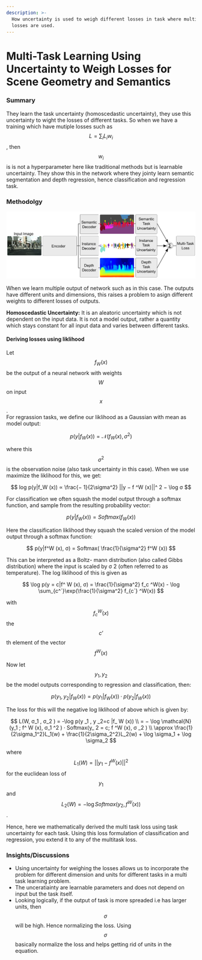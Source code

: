 ```yaml
---
description: >-
  How uncertainty is used to weigh different losses in task where multiple
  losses are used.
---
```


# Multi-Task Learning Using Uncertainty to Weigh Losses for Scene Geometry and Semantics

### Summary

They learn the task uncertainty \(homoscedastic uncertainty\), they use this uncertainty to wight the losses of different tasks. So when we have a training which have mutiple losses such as $$ L = \sum_i L_iw_i $$, then $$w_i$$is is not a hyperparameter here like traditional methods but is learnable uncertainty. They show this in the network where they jointy learn semantic segmentation and depth regression, hence classification and regression task. 

### Methodolgy

![Pipeline of the work](../../.gitbook/assets/image%20%2837%29.png)

When we learn multiple output of network such as in this case. The outputs have different units and dimensions, this raises a problem to asign different weights to different losses of outputs. 

**Homoscedastic Uncertainty:** It is an aleatoric uncertainty which is not dependent on the input data. It is not a model output, rather a quantity which stays constant for all input data and varies between different tasks.

#### Deriving losses using liklihood

Let $$f_W (x)$$ be the output of a neural network with weights $$W$$ on input $$x$$.  
For regrassion tasks, we define our  liklihood as a Gaussian with mean as model output:

$$
p(y|f _W (x)) = \mathcal{N} (f_W (x), σ^2 )
$$

where this $$\sigma^2$$ is the observation noise \(also task uncertainty in this case\). When we use maximize the liklihood for this, we get:

$$
log p(y|f_W (x)) ∝ \frac{−
1}{2\sigma^2}
||y − f ^W (x)||^ 2 − \log σ
$$

For classification we often squash the model output through a softmax function, and sample from the resulting probability vector:

$$
p(y|f_W (x)) = Softmax(f_W (x))
$$

Here the classification liklihood they squash the scaled version of the model output through a softmax function:

$$
p(y|f^W (x), σ) = Softmax(
\frac{1}{\sigma^2}
f^W (x))
$$

This can be interpreted as a Boltz- mann distribution \(also called Gibbs distribution\) where the input is scaled by σ 2 \(often referred to as temperature\). The log liklihood of this is given as 

$$
\log p(y = c|f^ W (x), σ) = \frac{1}{\sigma^2}
f_c ^W(x) - \log \sum_{c^`}\exp(\frac{1}{\sigma^2}
f_{c`} ^W(x))
$$

with $$f_c ^W (x)$$ the $$c’$$th element of the vector $$f^W(x)$$

Now let $$y_1, y_2$$be the model outputs corresponding to regression and classification, then:

$$
p(y _1 , y _2 |f_ W (x)) = p(y _1 |f_ W (x)) · p(y_2 |f_ W (x))
$$

The loss for this will the negative log liklihood of above which is given by:

$$
L(W, σ_1 , σ_2 ) = -\log p(y _1 , y _2=c |f_ W (x)) \\
= − \log \mathcal{N} (y_1 ; f^ W (x), σ_1 ^2 ) · Softmax(y_ 2 = c; f ^W (x), σ _2 ) \\
\approx \frac{1}{2\sigma_1^2}L_1(w) + \frac{1}{2\sigma_2^2}L_2(w) + \log \sigma_1 + \log \sigma_2
$$

where $$L_1 (W) = ||y_ 1 − f^ W (x)||^ 2$$ for the euclidean loss of $$y_1$$ and $$ L_2 (W) = − \log Softmax(y_2 , f^ W (x)) $$. 

Hence, here we mathematically derived the multi task loss using task uncertainty for each task. Using this loss formulation of classification and regression, you extend it to any of the multitask loss. 

### Insights/Discussions

* Using uncertainty for weighing the losses allows us to incorporate the problem for different dimension and units for different tasks in a multi task learning problem. 
* The unceratiainty are learnable parameters and does not depend on input but the task itself. 
* Looking logically, if the output of task is more spreaded i.e has larger units, then $$\sigma$$will be high. Hence normalizing the loss. Using $$\sigma$$basically normalize the loss and helps getting rid of units in the equation. 






